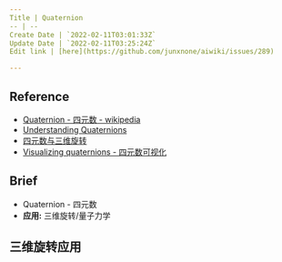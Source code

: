 ```yaml
---
Title | Quaternion
-- | --
Create Date | `2022-02-11T03:01:33Z`
Update Date | `2022-02-11T03:25:24Z`
Edit link | [here](https://github.com/junxnone/aiwiki/issues/289)

---
```

## Reference
- [Quaternion - 四元数 - wikipedia](https://en.wikipedia.org/wiki/Quaternion)
- [Understanding Quaternions](https://www.3dgep.com/understanding-quaternions/)
- [四元数与三维旋转](https://krasjet.github.io/quaternion/quaternion.pdf)
- [Visualizing quaternions - 四元数可视化](https://eater.net/quaternions/)

## Brief
- Quaternion - 四元数
- **应用:** 三维旋转/量子力学

## 三维旋转应用


